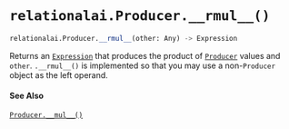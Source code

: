 # `relationalai.Producer.__rmul__()`

```python
relationalai.Producer.__rmul__(other: Any) -> Expression
```

Returns an [`Expression`](../Expression.md) that produces the product of [`Producer`](./README.md) values and `other`.
`.__rmul__()` is implemented so that you may use a non-`Producer` object as the left operand.

#### See Also

[`Producer.__mul__()`](./__mul__.md)
